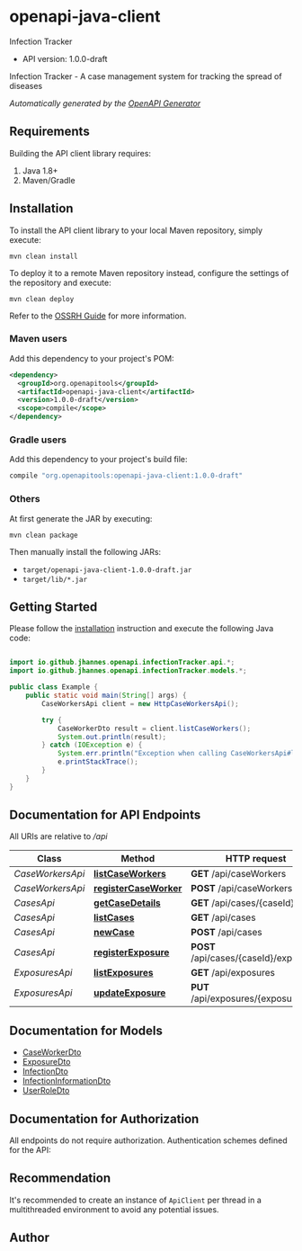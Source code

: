 # openapi-java-client

Infection Tracker

- API version: 1.0.0-draft

Infection Tracker - A case management system for tracking the spread of diseases


*Automatically generated by the [OpenAPI Generator](https://openapi-generator.tech)*

## Requirements

Building the API client library requires:

1. Java 1.8+
2. Maven/Gradle

## Installation

To install the API client library to your local Maven repository, simply execute:

```shell
mvn clean install
```

To deploy it to a remote Maven repository instead, configure the settings of the repository and execute:

```shell
mvn clean deploy
```

Refer to the [OSSRH Guide](http://central.sonatype.org/pages/ossrh-guide.html) for more information.

### Maven users

Add this dependency to your project's POM:

```xml
<dependency>
  <groupId>org.openapitools</groupId>
  <artifactId>openapi-java-client</artifactId>
  <version>1.0.0-draft</version>
  <scope>compile</scope>
</dependency>
```

### Gradle users

Add this dependency to your project's build file:

```groovy
compile "org.openapitools:openapi-java-client:1.0.0-draft"
```

### Others

At first generate the JAR by executing:

```shell
mvn clean package
```

Then manually install the following JARs:

- `target/openapi-java-client-1.0.0-draft.jar`
- `target/lib/*.jar`

## Getting Started

Please follow the [installation](#installation) instruction and execute the following Java code:

```java

import io.github.jhannes.openapi.infectionTracker.api.*;
import io.github.jhannes.openapi.infectionTracker.models.*;

public class Example {
    public static void main(String[] args) {
        CaseWorkersApi client = new HttpCaseWorkersApi();

        try {
            CaseWorkerDto result = client.listCaseWorkers();
            System.out.println(result);
        } catch (IOException e) {
            System.err.println("Exception when calling CaseWorkersApi#listCaseWorkers");
            e.printStackTrace();
        }
    }
}

```

## Documentation for API Endpoints

All URIs are relative to */api*

Class | Method | HTTP request | Description
------------ | ------------- | ------------- | -------------
*CaseWorkersApi* | [**listCaseWorkers**](docs/CaseWorkersApi.md#listCaseWorkers) | **GET** /api/caseWorkers | 
*CaseWorkersApi* | [**registerCaseWorker**](docs/CaseWorkersApi.md#registerCaseWorker) | **POST** /api/caseWorkers | 
*CasesApi* | [**getCaseDetails**](docs/CasesApi.md#getCaseDetails) | **GET** /api/cases/{caseId} | 
*CasesApi* | [**listCases**](docs/CasesApi.md#listCases) | **GET** /api/cases | 
*CasesApi* | [**newCase**](docs/CasesApi.md#newCase) | **POST** /api/cases | 
*CasesApi* | [**registerExposure**](docs/CasesApi.md#registerExposure) | **POST** /api/cases/{caseId}/exposures | 
*ExposuresApi* | [**listExposures**](docs/ExposuresApi.md#listExposures) | **GET** /api/exposures | 
*ExposuresApi* | [**updateExposure**](docs/ExposuresApi.md#updateExposure) | **PUT** /api/exposures/{exposureId} | 


## Documentation for Models

 - [CaseWorkerDto](docs/CaseWorkerDto.md)
 - [ExposureDto](docs/ExposureDto.md)
 - [InfectionDto](docs/InfectionDto.md)
 - [InfectionInformationDto](docs/InfectionInformationDto.md)
 - [UserRoleDto](docs/UserRoleDto.md)


## Documentation for Authorization

All endpoints do not require authorization.
Authentication schemes defined for the API:

## Recommendation

It's recommended to create an instance of `ApiClient` per thread in a multithreaded environment to avoid any potential issues.

## Author



